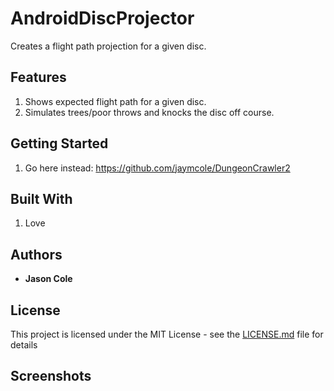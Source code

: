 # AndroidDiscProjector

Creates a flight path projection for a given disc.

## Features

1. Shows expected flight path for a given disc.
2. Simulates trees/poor throws and knocks the disc off course.

## Getting Started

1. Go here instead: https://github.com/jaymcole/DungeonCrawler2

## Built With
 
1. Love

## Authors

* **Jason Cole**

## License

This project is licensed under the MIT License - see the [LICENSE.md](LICENSE.md) file for details

## Screenshots
